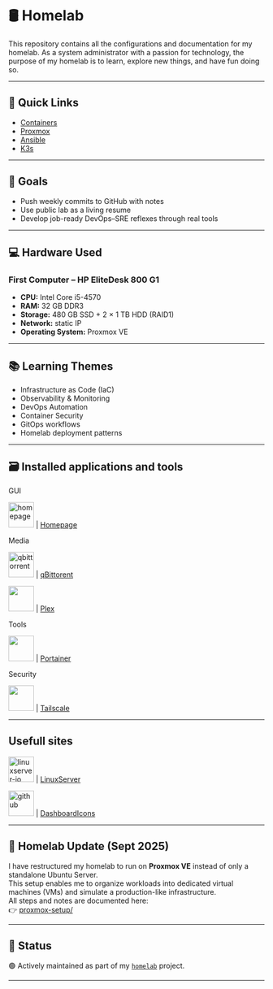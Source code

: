 # 🛢️ Homelab

This repository contains all the configurations and documentation for my homelab. 
As a system administrator with a passion for technology, the purpose of my homelab is to learn, explore new things, and have fun doing so. 

---

## 📂 Quick Links

- [Containers](https://github.com/raoulmoise/homelab/tree/main/containers)
- [Proxmox](https://github.com/raoulmoise/homelab/tree/main/proxmox-setup)
- [Ansible](https://github.com/raoulmoise/homelab/tree/main/ansible)
- [K3s](https://github.com/raoulmoise/homelab/tree/main/k3s-cluster)

---

## 🧠 Goals

- Push weekly commits to GitHub with notes
- Use public lab as a living resume
- Develop job-ready DevOps–SRE reflexes through real tools


---

## 💻 Hardware Used

### First Computer – HP EliteDesk 800 G1  
- **CPU:** Intel Core i5-4570  
- **RAM:** 32 GB DDR3  
- **Storage:** 480 GB SSD + 2 × 1 TB HDD (RAID1)  
- **Network:** static IP  
- **Operating System:** Proxmox VE

---

## 📚 Learning Themes

- Infrastructure as Code (IaC)
- Observability & Monitoring
- DevOps Automation
- Container Security
- GitOps workflows
- Homelab deployment patterns

---

## 🗃️ Installed applications and tools

GUI

<img width="50" height="50" alt="homepage" src="https://github.com/user-attachments/assets/11839883-f4bf-4d33-b25a-e84ef17362a3" /> | [Homepage](https://gethomepage.dev/)

Media

<img width="50" height="50" alt="qbittorrent" src="https://github.com/user-attachments/assets/78561059-19a2-48cf-920c-f170cb6e35f2" /> | [qBittorent](https://www.qbittorrent.org/)

<img src="https://cdn.jsdelivr.net/gh/homarr-labs/dashboard-icons/png/plex.png" width="50" height="50" /> | [Plex](https://www.plex.tv/)

Tools

<img src="https://cdn.jsdelivr.net/gh/homarr-labs/dashboard-icons/png/portainer-dark.png" width="50" height="50" /> | [Portainer](https://www.portainer.io/)

Security

<img src="https://cdn.jsdelivr.net/gh/homarr-labs/dashboard-icons/png/tailscale.png" width="50" height="50" /> | [Tailscale](https://tailscale.com/)

---

## Usefull sites

<img width="50" height="50" alt="linuxserver-io" src="https://github.com/user-attachments/assets/f7932651-946b-4670-bfe4-1f9322dfb07f" /> | [LinuxServer](https://www.linuxserver.io/)

<img width="50" height="50" alt="github" src="https://github.com/user-attachments/assets/3ffb7dd8-6df2-4545-9369-816f47ac8335" /> | [DashboardIcons](https://dashboardicons.com/)

---

## 🔄 Homelab Update (Sept 2025)

I have restructured my homelab to run on **Proxmox VE** instead of only a standalone Ubuntu Server.  
This setup enables me to organize workloads into dedicated virtual machines (VMs) and simulate a production-like infrastructure.  
All steps and notes are documented here:  
👉 [proxmox-setup/](./proxmox-setup)

---

## 🚧 Status

🟢 Actively maintained as part of my [`homelab`](https://github.com/raoulmoise/homelab) project.

---
